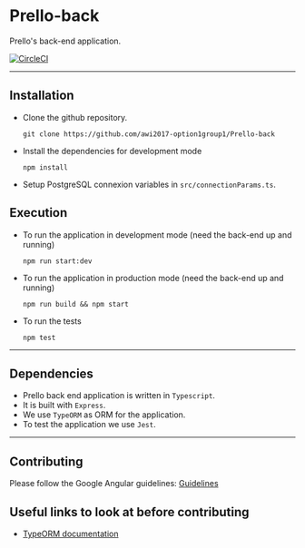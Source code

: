 # Prello-back
Prello's back-end application.

[![CircleCI](https://circleci.com/gh/awi2017-option1group1/Prello-back/tree/master.svg?style=svg)](https://circleci.com/gh/awi2017-option1group1/Prello-back/tree/master)

- - - - - - - - -

## Installation

- Clone the github repository. 

    `git clone https://github.com/awi2017-option1group1/Prello-back `
- Install the dependencies for development mode 

	`npm install`
- Setup PostgreSQL connexion variables in `src/connectionParams.ts`.   

## Execution

- To run the application in development mode (need the back-end up and running) 

    `npm run start:dev`
- To run the application in production mode (need the back-end up and running) 

	`npm run build && npm start`
- To run the tests

	`npm test`

- - - - - - - - -

## Dependencies

- Prello back end application is written in `Typescript`.  
- It is built with `Express`.
- We use `TypeORM` as ORM for the application.  
- To test the application we use `Jest`.

- - - - - - - - -

## Contributing

Please follow the Google Angular guidelines: 
[Guidelines](https://github.com/angular/angular.js/blob/master/CONTRIBUTING.md#-git-commit-guidelines)

## Useful links to look at before contributing
- [TypeORM documentation](http://typeorm.io/#/)

